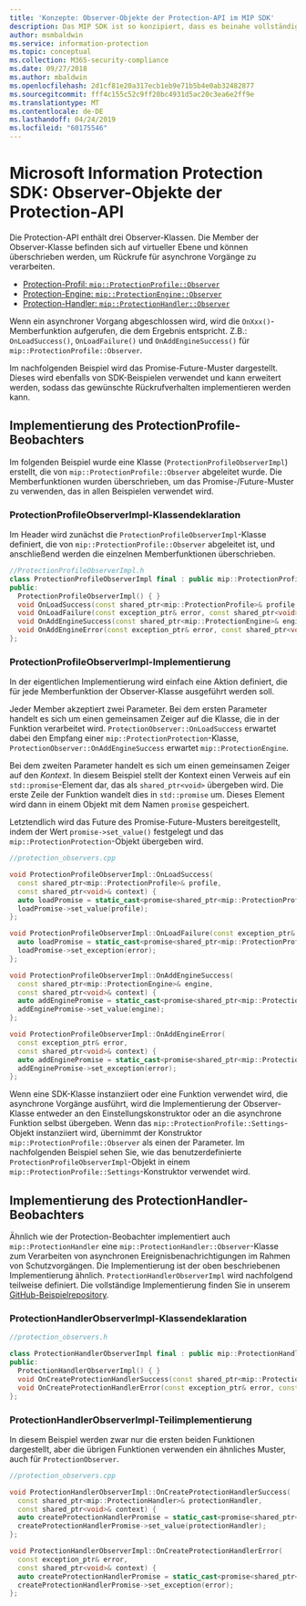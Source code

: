 ```yaml
---
title: 'Konzepte: Observer-Objekte der Protection-API im MIP SDK'
description: Das MIP SDK ist so konzipiert, dass es beinahe vollständig asynchron ist. In diesem Artikel erfahren Sie, wie Observer-Objekte der Protection-API implementiert und mit dem Ziel der Asynchronität verwendet werden.
author: msmbaldwin
ms.service: information-protection
ms.topic: conceptual
ms.collection: M365-security-compliance
ms.date: 09/27/2018
ms.author: mbaldwin
ms.openlocfilehash: 2d1cf81e20a317ecb1eb9e71b5b4e0ab32482877
ms.sourcegitcommit: fff4c155c52c9ff20bc4931d5ac20c3ea6e2ff9e
ms.translationtype: MT
ms.contentlocale: de-DE
ms.lasthandoff: 04/24/2019
ms.locfileid: "60175546"
---
```

# <a name="microsoft-information-protection-sdk---protection-api-observers"></a>Microsoft Information Protection SDK: Observer-Objekte der Protection-API

Die Protection-API enthält drei Observer-Klassen. Die Member der Observer-Klasse befinden sich auf virtueller Ebene und können überschrieben werden, um Rückrufe für asynchrone Vorgänge zu verarbeiten.

- [Protection-Profil: `mip::ProtectionProfile::Observer`](reference/class_mip_ProtectionProfile_observer.md)
- [Protection-Engine: `mip::ProtectionEngine::Observer`](reference/class_mip_ProtectionEngine_observer.md)
- [Protection-Handler: `mip::ProtectionHandler::Observer`](reference/class_mip_Protectionhandler_observer.md)

Wenn ein asynchroner Vorgang abgeschlossen wird, wird die `OnXxx()`-Memberfunktion aufgerufen, die dem Ergebnis entspricht. Z.B.: `OnLoadSuccess()`, `OnLoadFailure()` und `OnAddEngineSuccess()` für `mip::ProtectionProfile::Observer`.

Im nachfolgenden Beispiel wird das Promise-Future-Muster dargestellt. Dieses wird ebenfalls von SDK-Beispielen verwendet und kann erweitert werden, sodass das gewünschte Rückrufverhalten implementieren werden kann. 

## <a name="protectionprofile-observer-implementation"></a>Implementierung des ProtectionProfile-Beobachters

Im folgenden Beispiel wurde eine Klasse (`ProtectionProfileObserverImpl`) erstellt, die von `mip::ProtectionProfile::Observer` abgeleitet wurde. Die Memberfunktionen wurden überschrieben, um das Promise-/Future-Muster zu verwenden, das in allen Beispielen verwendet wird.

### <a name="protectionprofileobserverimpl-class-declaration"></a>ProtectionProfileObserverImpl-Klassendeklaration

Im Header wird zunächst die `ProtectionProfileObserverImpl`-Klasse definiert, die von `mip::ProtectionProfile::Observer` abgeleitet ist, und anschließend werden die einzelnen Memberfunktionen überschrieben.

```cpp
//ProtectionProfileObserverImpl.h
class ProtectionProfileObserverImpl final : public mip::ProtectionProfile::Observer {
public:
  ProtectionProfileObserverImpl() { }
  void OnLoadSuccess(const shared_ptr<mip::ProtectionProfile>& profile, const shared_ptr<void>& context) override;
  void OnLoadFailure(const exception_ptr& error, const shared_ptr<void>& context) override;
  void OnAddEngineSuccess(const shared_ptr<mip::ProtectionEngine>& engine, const shared_ptr<void>& context) override;
  void OnAddEngineError(const exception_ptr& error, const shared_ptr<void>& context) override;
};
```

### <a name="protectionprofileobserverimpl-implementation"></a>ProtectionProfileObserverImpl-Implementierung

In der eigentlichen Implementierung wird einfach eine Aktion definiert, die für jede Memberfunktion der Observer-Klasse ausgeführt werden soll.

Jeder Member akzeptiert zwei Parameter. Bei dem ersten Parameter handelt es sich um einen gemeinsamen Zeiger auf die Klasse, die in der Funktion verarbeitet wird. `ProtectionObserver::OnLoadSuccess` erwartet dabei den Empfang einer `mip::ProtectionProtection`-Klasse, `ProtectionObserver::OnAddEngineSuccess` erwartet `mip::ProtectionEngine`.

Bei dem zweiten Parameter handelt es sich um einen gemeinsamen Zeiger auf den *Kontext*. In diesem Beispiel stellt der Kontext einen Verweis auf ein `std::promise`-Element dar, das als `shared_ptr<void>` übergeben wird. Die erste Zeile der Funktion wandelt dies in `std::promise` um. Dieses Element wird dann in einem Objekt mit dem Namen `promise` gespeichert.

Letztendlich wird das Future des Promise-Future-Musters bereitgestellt, indem der Wert `promise->set_value()` festgelegt und das `mip::ProtectionProtection`-Objekt übergeben wird.

```cpp
//protection_observers.cpp

void ProtectionProfileObserverImpl::OnLoadSuccess(
  const shared_ptr<mip::ProtectionProfile>& profile,
  const shared_ptr<void>& context) {
  auto loadPromise = static_cast<promise<shared_ptr<mip::ProtectionProfile>>*>(context.get());
  loadPromise->set_value(profile);
};

void ProtectionProfileObserverImpl::OnLoadFailure(const exception_ptr& error, const shared_ptr<void>& context) {
  auto loadPromise = static_cast<promise<shared_ptr<mip::ProtectionProfile>>*>(context.get());
  loadPromise->set_exception(error);
};

void ProtectionProfileObserverImpl::OnAddEngineSuccess(
  const shared_ptr<mip::ProtectionEngine>& engine,
  const shared_ptr<void>& context) {
  auto addEnginePromise = static_cast<promise<shared_ptr<mip::ProtectionEngine>>*>(context.get());
  addEnginePromise->set_value(engine);
};

void ProtectionProfileObserverImpl::OnAddEngineError(
  const exception_ptr& error,
  const shared_ptr<void>& context) {
  auto addEnginePromise = static_cast<promise<shared_ptr<mip::ProtectionEngine>>*>(context.get());
  addEnginePromise->set_exception(error);
};
```

Wenn eine SDK-Klasse instanziiert oder eine Funktion verwendet wird, die asynchrone Vorgänge ausführt, wird die Implementierung der Observer-Klasse entweder an den Einstellungskonstruktor oder an die asynchrone Funktion selbst übergeben. Wenn das `mip::ProtectionProfile::Settings`-Objekt instanziiert wird, übernimmt der Konstruktor `mip::ProtectionProfile::Observer` als einen der Parameter. Im nachfolgenden Beispiel sehen Sie, wie das benutzerdefinierte `ProtectionProfileObserverImpl`-Objekt in einem `mip::ProtectionProfile::Settings`-Konstruktor verwendet wird.

## <a name="protectionhandler-observer-implementation"></a>Implementierung des ProtectionHandler-Beobachters

Ähnlich wie der Protection-Beobachter implementiert auch `mip::ProtectionHandler` eine `mip::ProtectionHandler::Observer`-Klasse zum Verarbeiten von asynchronen Ereignisbenachrichtigungen im Rahmen von Schutzvorgängen. Die Implementierung ist der oben beschriebenen Implementierung ähnlich. `ProtectionHandlerObserverImpl` wird nachfolgend teilweise definiert. Die vollständige Implementierung finden Sie in unserem [GitHub-Beispielrepository](https://azure.microsoft.com/resources/samples/?sort=0&term=mip+sdk).

### <a name="protectionhandlerobserverimpl-class-declaration"></a>ProtectionHandlerObserverImpl-Klassendeklaration

```cpp
//protection_observers.h

class ProtectionHandlerObserverImpl final : public mip::ProtectionHandler::Observer {
public:
  ProtectionHandlerObserverImpl() { }
  void OnCreateProtectionHandlerSuccess(const shared_ptr<mip::ProtectionHandler>& protectionHandler, const shared_ptr<void>& context) override;
  void OnCreateProtectionHandlerError(const exception_ptr& error, const shared_ptr<void>& context) override;
};
```

### <a name="protectionhandlerobserverimpl-partial-implementation"></a>ProtectionHandlerObserverImpl-Teilimplementierung

In diesem Beispiel werden zwar nur die ersten beiden Funktionen dargestellt, aber die übrigen Funktionen verwenden ein ähnliches Muster, auch für `ProtectionObserver`.

```cpp
//protection_observers.cpp

void ProtectionHandlerObserverImpl::OnCreateProtectionHandlerSuccess(
  const shared_ptr<mip::ProtectionHandler>& protectionHandler,
  const shared_ptr<void>& context) {
  auto createProtectionHandlerPromise = static_cast<promise<shared_ptr<mip::ProtectionHandler>>*>(context.get());
  createProtectionHandlerPromise->set_value(protectionHandler);
};

void ProtectionHandlerObserverImpl::OnCreateProtectionHandlerError(
  const exception_ptr& error,
  const shared_ptr<void>& context) {
  auto createProtectionHandlerPromise = static_cast<promise<shared_ptr<mip::ProtectionHandler>>*>(context.get());
  createProtectionHandlerPromise->set_exception(error);
};
```

